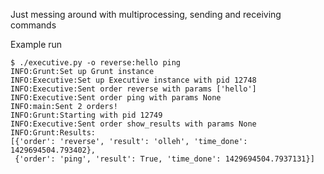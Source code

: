 Just messing around with multiprocessing, sending and receiving commands

Example run
```
$ ./executive.py -o reverse:hello ping
INFO:Grunt:Set up Grunt instance
INFO:Executive:Set up Executive instance with pid 12748
INFO:Executive:Sent order reverse with params ['hello']
INFO:Executive:Sent order ping with params None
INFO:main:Sent 2 orders!
INFO:Grunt:Starting with pid 12749
INFO:Executive:Sent order show_results with params None
INFO:Grunt:Results:
[{'order': 'reverse', 'result': 'olleh', 'time_done': 1429694504.793402},
 {'order': 'ping', 'result': True, 'time_done': 1429694504.7937131}]
```
